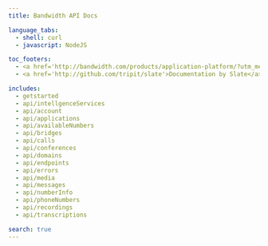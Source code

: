 ```yaml
---
title: Bandwidth API Docs

language_tabs:
  - shell: curl
  - javascript: NodeJS

toc_footers:
  - <a href='http://bandwidth.com/products/application-platform/?utm_medium=social&utm_source=docs&utm_campaign=dtolb&utm_content=_'>Create an API Key</a>
  - <a href='http://github.com/tripit/slate'>Documentation by Slate</a>

includes:
  - getstarted
  - api/intellgenceServices
  - api/account
  - api/applications
  - api/availableNumbers
  - api/bridges
  - api/calls
  - api/conferences
  - api/domains
  - api/endpoints
  - api/errors
  - api/media
  - api/messages
  - api/numberInfo
  - api/phoneNumbers
  - api/recordings
  - api/transcriptions

search: true
---
```


